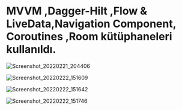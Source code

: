 # MVVM ,Dagger-Hilt ,Flow & LiveData,Navigation Component, Coroutines ,Room kütüphaneleri kullanıldı.
        
![Screenshot_20220221_204406](https://user-images.githubusercontent.com/56538177/155131534-2c7b6d1a-e4b1-4059-ad2b-3872cbd497cd.png)

![Screenshot_20220222_151609](https://user-images.githubusercontent.com/56538177/155131573-216fefc4-8168-4099-ba55-24322b1a100f.png)

![Screenshot_20220222_151642](https://user-images.githubusercontent.com/56538177/155131596-da9b0c37-c75a-4665-83db-430207669d29.png)

![Screenshot_20220222_151746](https://user-images.githubusercontent.com/56538177/155131657-32a8577d-dab9-40a1-89bd-a6a245e42b4e.png)

